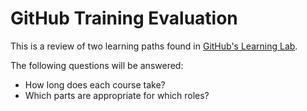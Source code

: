 # GitHub Training Evaluation

This is a review of two learning paths found in [GitHub's Learning Lab](https://lab.github.com/githubtraining/paths).

The following questions will be answered: 
  - How long does each course take?
  - Which parts are appropriate for which roles?
